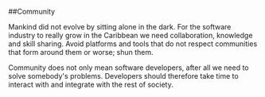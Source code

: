 
##Community

Mankind did not evolve by sitting alone in the dark. For the software industry to really grow in the Caribbean we need collaboration, knowledge and skill sharing. Avoid platforms and tools that do not respect communities that form around them or worse; shun them.

Community does not only mean software developers, after all we need to solve somebody's problems. Developers should therefore take time to interact with and integrate with the rest of society.
